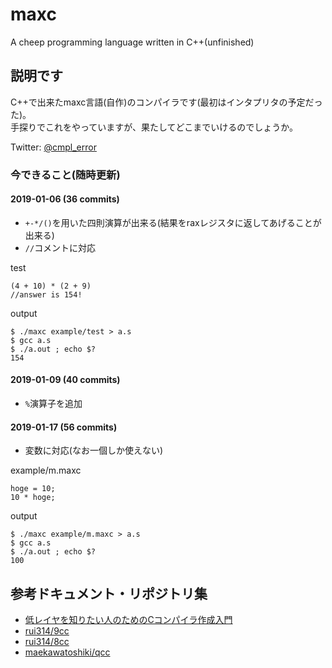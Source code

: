 # maxc
A cheep programming language written in C++(unfinished)


## 説明です
C++で出来たmaxc言語(自作)のコンパイラです(最初はインタプリタの予定だった)。<br>
手探りでこれをやっていますが、果たしてどこまでいけるのでしょうか。

Twitter: [@cmpl_error](https://twitter.com/cmpl_error)

### 今できること(随時更新)

#### 2019-01-06 (36 commits)
- `+-*/()`を用いた四則演算が出来る(結果をraxレジスタに返してあげることが出来る)<br>
- `//`コメントに対応

test
```
(4 + 10) * (2 + 9)
//answer is 154!
```

output
```
$ ./maxc example/test > a.s
$ gcc a.s
$ ./a.out ; echo $?
154
```

#### 2019-01-09 (40 commits)
- `%`演算子を追加<br>

#### 2019-01-17 (56 commits)
- 変数に対応(なお一個しか使えない)

example/m.maxc
```
hoge = 10;
10 * hoge;
```

output
```
$ ./maxc example/m.maxc > a.s
$ gcc a.s
$ ./a.out ; echo $?
100
```

## 参考ドキュメント・リポジトリ集
- [低レイヤを知りたい人のためのCコンパイラ作成入門](https://www.sigbus.info/compilerbook/)
- [rui314/9cc](https://github.com/rui314/9cc)
- [rui314/8cc](https://github.com/rui314/8cc)
- [maekawatoshiki/qcc](https://github.com/maekawatoshiki/qcc)
